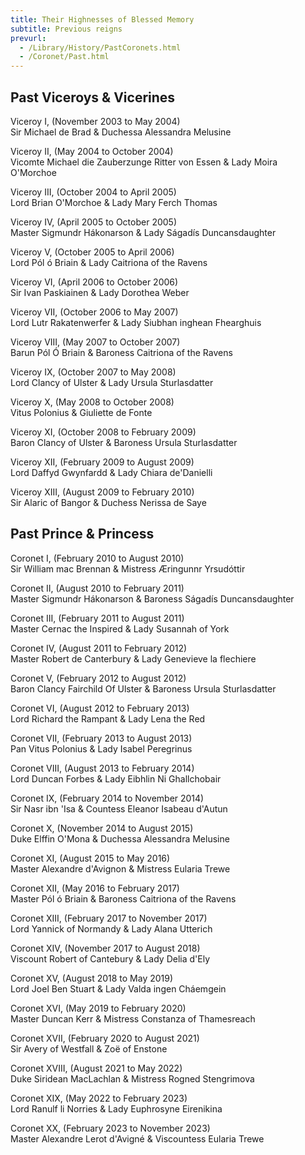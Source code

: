 ```yaml
---
title: Their Highnesses of Blessed Memory
subtitle: Previous reigns
prevurl:
  - /Library/History/PastCoronets.html
  - /Coronet/Past.html
---
```


## Past Viceroys & Vicerines

Viceroy I, (November 2003 to May 2004)  
Sir Michael de Brad & Duchessa Alessandra Melusine  
  
Viceroy II, (May 2004 to October 2004)  
Vicomte Michael die Zauberzunge Ritter von Essen & Lady Moira O'Morchoe  
  
Viceroy III, (October 2004 to April 2005)  
Lord Brian O'Morchoe & Lady Mary Ferch Thomas  
  
Viceroy IV, (April 2005 to October 2005)  
Master Sigmundr Hákonarson & Lady Ságadís Duncansdaughter  
  
Viceroy V, (October 2005 to April 2006)  
Lord Pól ó Briain & Lady Caitriona of the Ravens  
  
Viceroy VI, (April 2006 to October 2006)  
Sir Ivan Paskiainen & Lady Dorothea Weber  
  
Viceroy VII, (October 2006 to May 2007)  
Lord Lutr Rakatenwerfer & Lady Siubhan inghean Fhearghuis  
  
Viceroy VIII, (May 2007 to October 2007)  
Barun Pól Ó Briain & Baroness Caitriona of the Ravens  
  
Viceroy IX, (October 2007 to May 2008)  
Lord Clancy of Ulster & Lady Ursula Sturlasdatter  
  
Viceroy X, (May 2008 to October 2008)  
Vitus Polonius & Giuliette de Fonte  
  
Viceroy XI, (October 2008 to February 2009)  
Baron Clancy of Ulster & Baroness Ursula Sturlasdatter  
  
Viceroy XII, (February 2009 to August 2009)  
Lord Daffyd Gwynfardd & Lady Chiara de'Danielli  
  
Viceroy XIII, (August 2009 to February 2010)  
Sir Alaric of Bangor & Duchess Nerissa de Saye  
  


## Past Prince & Princess
Coronet I, (February 2010 to August 2010)  
Sir William mac Brennan & Mistress Æringunnr Yrsudóttir  
  
Coronet II, (August 2010 to February 2011)  
Master Sigmundr Hákonarson & Baroness Ságadís Duncansdaughter  
  
Coronet III, (February 2011 to August 2011)  
Master Cernac the Inspired & Lady Susannah of York  
  
Coronet IV, (August 2011 to February 2012)  
Master Robert de Canterbury & Lady Genevieve la flechiere  
  
Coronet V, (February 2012 to August 2012)  
Baron Clancy Fairchild Of Ulster & Baroness Ursula Sturlasdatter  
  
Coronet VI, (August 2012 to February 2013)  
Lord Richard the Rampant & Lady Lena the Red  
  
Coronet VII, (February 2013 to August 2013)  
Pan Vitus Polonius & Lady Isabel Peregrinus  
  
Coronet VIII, (August 2013 to February 2014)  
Lord Duncan Forbes & Lady Eibhlin Ni Ghallchobair  
  
Coronet IX, (February 2014 to November 2014)  
Sir Nasr ibn 'Isa & Countess Eleanor Isabeau d'Autun   
  
Coronet X, (November 2014 to August 2015)  
Duke Elffin O'Mona & Duchessa Alessandra Melusine   
  
Coronet XI, (August 2015 to May 2016)  
Master Alexandre d'Avignon & Mistress Eularia Trewe   
  
Coronet XII, (May 2016 to February 2017)  
Master Pól ó Briain & Baroness Caitriona of the Ravens   

Coronet XIII, (February 2017 to November 2017)  
Lord Yannick of Normandy & Lady Alana Utterich  

Coronet XIV, (November 2017 to August 2018)  
Viscount Robert of Cantebury & Lady Delia d'Ely

Coronet XV, (August 2018 to May 2019)  
Lord Joel Ben Stuart & Lady Valda ingen Cháemgein

Coronet XVI, (May 2019 to February 2020)  
Master Duncan Kerr & Mistress Constanza of Thamesreach

Coronet XVII, (February 2020 to August 2021)  
Sir Avery of Westfall & Zoë of Enstone

Coronet XVIII, (August 2021 to May 2022)  
Duke Siridean MacLachlan & Mistress Rogned Stengrimova

Coronet XIX, (May 2022 to February 2023)  
Lord Ranulf li Norries & Lady Euphrosyne Eirenikina

Coronet XX, (February 2023 to November 2023)  
Master Alexandre Lerot d'Avigné & Viscountess Eularia Trewe
